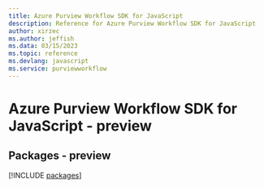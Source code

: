 ```yaml
---
title: Azure Purview Workflow SDK for JavaScript
description: Reference for Azure Purview Workflow SDK for JavaScript
author: xirzec
ms.author: jeffish
ms.data: 03/15/2023
ms.topic: reference
ms.devlang: javascript
ms.service: purviewworkflow
---
```

# Azure Purview Workflow SDK for JavaScript - preview
## Packages - preview
[!INCLUDE [packages](purview-workflow-index.md)]